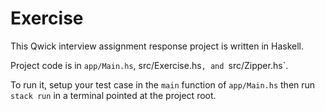 # Exercise

This Qwick interview assignment response project is written in Haskell.

Project code is in `app/Main.hs`, src/Exercise.hs`, and `src/Zipper.hs`.

To run it, setup your test case in the `main` function of `app/Main.hs` then run `stack run` in a terminal pointed at the project root.

